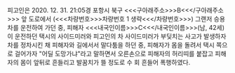 피고인은 2020. 12. 31. 21:05경 포항시 북구 <<<구아래주소>>>B<<</구아래주소>>> 앞 도로에서 (<<<차량번호>>>차량번호 1 생략<<</차량번호>>>) 그랜저 승용차를 운전하여 가던 중, 피해자 <<<내국인이름>>>C<<</내국인이름>>>(남, 42세)이 운전하던 택시의 사이드미러와 피고인의 차 사이드미러가 부딪치는 사고가 발생하자 차를 정차시킨 채 피해자와 길에서서 말다툼을 하던 중, 피해자가 몸을 돌려서 택시 쪽으로 걸어가자 "어딜 도망가냐"라고 말하면서 오른손으로 피해자의 허리띠를 붙잡고 피해자의 몸이 앞뒤로 흔들리고 발꿈치가 뜰 정도로 수 회 흔들어 폭행하였다.
